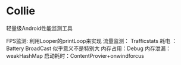 # Collie

轻量级Android性能监测工具

FPS监测:  利用Looper的printLoop来实现
流量监测： Trafficstats
耗电 ：Battery BroadCast 似乎意义不是特别大
内存占用：Debug
内存泄漏：weakHashMap
启动耗时：ContentProvier+onwindforcus

